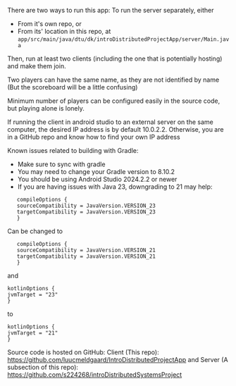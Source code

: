 There are two ways to run this app:
To run the server separately, either
- From it's own repo, or
- From its' location in this repo, at
```app/src/main/java/dtu/dk/introDistributedProjectApp/server/Main.java```

Then, run at least two clients (including the one that is potentially hosting) and make them join.

Two players can have the same name, as they are not identified by name (But the scoreboard will be a little confusing)

Minimum number of players can be configured easily in the source code, but playing alone is lonely.

If running the client in android studio to an external server on the same computer, the desired IP address is by default 10.0.2.2. Otherwise, you are in a GitHub repo and know how to find your own IP address

Known issues related to building with Gradle:
 - Make sure to sync with gradle
 - You may need to change your Gradle version to 8.10.2
 - You should be using Android Studio 2024.2.2 or newer
 - If you are having issues with Java 23, downgrading to 21 may help:
```
   compileOptions {
   sourceCompatibility = JavaVersion.VERSION_23
   targetCompatibility = JavaVersion.VERSION_23
   }
```
Can be changed to
```
   compileOptions {
   sourceCompatibility = JavaVersion.VERSION_21
   targetCompatibility = JavaVersion.VERSION_21
   }
```

and
```
kotlinOptions {
jvmTarget = "23"
}
```
to
```
kotlinOptions {
jvmTarget = "21"
}
```

Source code is hosted on GitHub:
Client (This repo): https://github.com/luucmeldgaard/IntroDistributedProjectApp
and Server (A subsection of this repo): https://github.com/s224268/introDistributedSystemsProject

